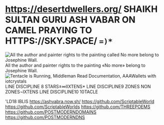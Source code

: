 # https://desertdwellers.org/ SHAIKH SULTAN GURU ASH VABAR ON CAMEL PRAYING TO HTTPS://SKY.SPACE/ `=)*`






![All the author and painter rights to the painting called No more belong to Josephine Wall.](https://raw.githubusercontent.com/RAINBOWTENTACLESYELLINGNO-MORE/TentacleIsRunning/main/No%20more.jpg) All the author and painter rights to the painting «No more» belong to Josephine Wall. ![Tentacle is Running, Middleman Read Documentation, AAAWallets with iotcrystals](https://raw.githubusercontent.com/TentacleIsRunning/TentacleIsRunning/main/Tentacle_is_Running.jpg) LINE DISCIPLINE 8 STARS±∞IIXTENS*
LINE DISCIPLINE9 ZONES NON ZONES¬IXTENS
LINE DISCIPLINE10 10TACLE







'LD18
IBLIS https://ashvabra.now.sh/ https://github.com/ScriptableWorld https://github.com/ScriptableWorlds https://github.com/THREEPOEMS https://github.com/POSTMODERNDOMAINS https://github.com/POSTMODERNDNS
